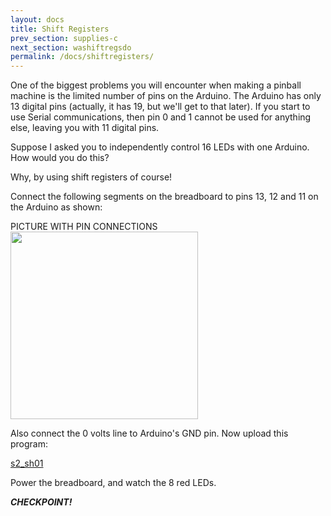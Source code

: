 ```yaml
---
layout: docs
title: Shift Registers
prev_section: supplies-c
next_section: washiftregsdo 
permalink: /docs/shiftregisters/
---
```


One of the biggest problems you will encounter when making a pinball
machine is the limited number of pins on the Arduino. The Arduino has
only 13 digital pins (actually, it has 19, but we'll get to that
later). If you start to use Serial communications, then pin 0 and 1
cannot be used for anything else, leaving you with 11 digital pins.

Suppose I asked you to independently control 16 LEDs with one
Arduino. How would you do this?

Why, by using shift registers of course!

Connect the following segments on the breadboard to pins 13, 12 and 11
on the Arduino as shown:

PICTURE WITH PIN CONNECTIONS
<img src="{{ site.baseurl }}/img/c-shiftreg-highlights.png" style="width: 300px"/>

Also connect the 0 volts line to Arduino's GND pin.
Now upload this program:

<a href="/sketches/s2_sh01.txt">s2_sh01</a>

Power the breadboard, and watch the 8 red LEDs.

**_CHECKPOINT!_**


